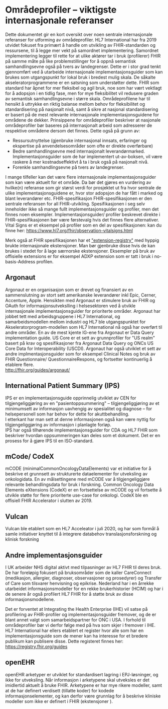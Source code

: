 # Områdeprofiler – viktigste internasjonale referanser

Dette dokumentet gir en kort oversikt over noen sentrale internasjonale referanser for utforming av områdeprofiler.
HL7 International har fra 2019 utvidet fokuset fra primært å handle om utvikling av FHIR-standarden og ressursene, til å legge mer vekt på samordnet implementering.  Samordnet implementering legger til rette for at ulike aktører tar i bruk (profilerer) FHIR på samme måte på like problemstillinger for å oppnå semantisk samhandlingsevne også på tvers av landegrenser. Dette er i stor grad tenkt gjennomført ved å utarbeide internasjonale implementasjonsguider som kan brukes som utgangspunkt for lokal bruk i bredest mulig skala. De såkalte akseleratorprogrammene er en satsning som understøtter dette. FHIR som standard har åpnet for mer fleksibel og agil bruk, noe som har vært vektlagt for å adopsjon i en tidlig fase, men for mye fleksibilitet vil redusere graden av semantisk samhandlingsevne i større skala. Områdeprofilene har til hensikt å uttrykke en riktig balanse mellom behov for fleksibilitet og standardisering på nasjonalt nivå, samt å sikre at nasjonal standardisering er basert på de mest relevante internasjonale implementasjonsguidene for områdene de dekker. 
Prinsippene for områdeprofiler beskriver at nasjonale områdeprofiler bør baseres på internasjonalt arbeid som adresserer de respektive områdene dersom det finnes. Dette også på grunn av:

* Ressursutnyttelse (gjenbruke internasjonal innsats, erfaringer og ekspertise på anvendelsesområder som ofte er direkte overførbare) 
* Bedre samhandlingsevne med internasjonalt leverandørmarked. Implementasjonsguider som de har implementert ut-av-boksen, vil være raskere å mer kostnadseffektivt å ta i bruk også på nasjonalt nivå. 
* Forenkle samhandlingsevne på tvers av landegrenser.

I mange tilfeller kan det være flere internasjonale implementasjonsguider som kan være aktuelt for et område. Da bør det gjøres en vurdering av hvilke(n) referanse som gir størst verdi for prosjektet ut fra hvor sentrale de ulike implementasjonsguidene er, hvor stor adopsjon de har fått i marked og blant leverandører etc. 
FHIR-spesifikasjon
FHIR-spesifikasjonen er den sentrale referansen for all FHIR-utvikling. Spesifikasjonen i seg selv inneholder ikke så mange fullt implementasjonsguider og profiler, men det finnes noen eksempler. Implementasjonsguider/ profiler beskrevet direkte i FHIR-spesifikasjonen bør være førstevalg hvis det finnes flere alternativer. Vital Signs er et eksempel på profiler som en del av spesifikasjonen:  kan du finne her: https://www.hl7.org/fhir/observation-vitalsigns.html

 Merk også at FHIR spesifikasjonen har et ["extension-registry"](https://www.hl7.org/fhir/extensibility-registry.html) med hyppig brukte internasjonale ekstensjoner. Man bør gjenbruke disse hvis de kan brukes i stedet for å lage særnorske ekstensjoner. Eksempler på bruk av offisielle extensions er for eksempel ADXP extension som er tatt i bruk i no-basis-Address profilen.

## Argonaut
Argonaut er en organisasjon som er drevet og finansiert av en sammenslutning av stort sett amerikanske leverandører inkl Epic, Cerner, Accenture, Apple. Hensikten med Argonaut er stimulere bruk av FHIR og OAuth for informasjonsutvekslling i helsesektoren ved å utvikle internasjonale implementasjonsguider for prioriterte områder. Argonaut har jobbet tett med arbeidsgruppene i HL7 International, og samarbeidsmodellen mellom industri og HL7 ble utgangspunktet for Akseleratorprogram-modellen som HL7 International nå også har overført til andre områder. 
En av de mest kjente IG-ene fra Argonaut er Data Query implementation guide. US Core er et sett av grunnprofiler for "US realm" basert på krav og spesifikasjoner fra Argonaut Data Query og ONCs US Core Data for Interoperability (USCDI). Argonaut har også utviklet et sett av andre implmentasjonsguider som for eksempel Clinical Notes og bruk av FHIR Questionnaire/ QuestionnaireRespons, og fortsetter kontinuerlig å etablere flere.   
http://fhir.org/guides/argonaut/

## International Patient Summary (IPS)
IPS er en implementasjonsguide opprinnelig utviklet av CEN for tilgjengeliggjøring av en "pasientoppsummering" – tilgjengeliggjøring av et minimumsett av informasjon uavhengig av spesialitet og diagnose – for helsepersonell som har behov for dette for akuttbehandling.  
I etterkant har man sett at denne informasjonen også kan være nyttig for tilgjengeliggjøring av informasjon i planlagte forløp.  
IPS har også tilhørende implementasjonsguider for CDA og HL7 FHIR som beskriver hvordan oppsummeringen kan deles som et dokument. Det er en prosess for å gjøre IPS til en ISO-standard. 

## mCode/ CodeX
mCODE (minimalCommonOncologyDataElements) var et initiative for å beskrive et grunnsett av strukturerte dataelementer for utveksling av onkologidata. En av målsettingene med mCODE var å tilgjengeliggjøre relevante behandlingsdata for bruk i forskning. Common Oncology Data Elements eXtensions (CodeX) er en fortsettelse av mCODE og vil fortsette å utvikle støtte for flere prioriterte use-case for onkologi. CodeX ble en offisiell FHIR Accelerator i slutten av 2019. 

## Vulcan
Vulcan ble etablert som en HL7 Acceleator i juli 2020, og har som formål å samle initiativer knyttet til å integrere databehov translasjonsforskning og klinisk forskning 

## Andre implementasjonsguider 
I UK arbeider NHS digital aktivt med tilpasninger av HL7 FHIR til deres bruk. De har foreløpig fokusert på bruksområder som de kaller CareConnect (medikasjon, allergier, diagnoser, observasjoner og prosedyrer) og Transfer of Care som tilsvarer henvisning og epikrise.
Nederland har i en årrekke utarbeidet informasjonsmodeller for en rekke brukerhistorier (HCIM) og har i de senere år også profilert HL7 FHIR for å støtte bruk av disse informasjonsmodellene.
 
Det er forventet at Integrating the Health Enterprise (IHE) vil satse på profilering av FHIR-profiler og implementasjonsguider fremover, og de er blant annet valgt som samarbeidspartner for ONC i USA. I forhold til områdeprofiler bør vi derfor følge med på hva som skjer i fremover i IHE.
HL7 International har ellers etablert et register hvor alle som har en implementasjonsguide som de mener kan ha interesse for et bredere publikum kan publisere  disse.  Dette registeret finnes her:
https://registry.fhir.org/guides

## openEHR
openEHR arketyper er utviklet for standardisert lagring i EPJ-løsninger, og ikke for utveksling. Når informasjon i arketypene skal utveksles er det imidlertid aktuelt å bruke FHIR. Arketypene er har mye rikere modeller, samt at de har definert verdisett (tillatte koder) for kodede informasjonselementer, og kan derfor være grunnlag for å beskrive kliniske modeller som ikke er definert i FHIR (ekstensjoner ).  
